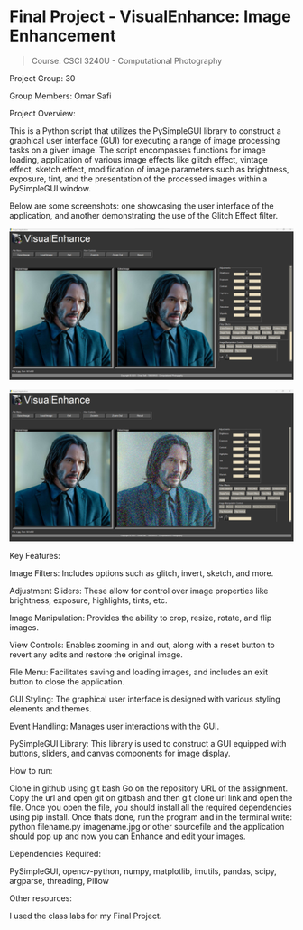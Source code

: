 # Final Project - VisualEnhance: Image Enhancement
> Course: CSCI 3240U - Computational Photography 

Project Group: 30

Group Members: Omar Safi


Project Overview:

This is a Python script that utilizes the PySimpleGUI library to construct a graphical user interface (GUI) for executing a range of image processing tasks on a given image. The script encompasses functions for image loading, application of various image effects like glitch effect, vintage effect, sketch effect, modification of image parameters such as brightness, exposure, tint, and the presentation of the processed images within a PySimpleGUI window.

Below are some screenshots: one showcasing the user interface of the application, and another demonstrating the use of the Glitch Effect filter.

![ui](images/ui.png)


![glitch](images/glitch.png)



Key Features:

Image Filters: Includes options such as glitch, invert, sketch, and more.

Adjustment Sliders: These allow for control over image properties like brightness, exposure, highlights, tints, etc.

Image Manipulation: Provides the ability to crop, resize, rotate, and flip images.

View Controls: Enables zooming in and out, along with a reset button to revert any edits and restore the original image.

File Menu: Facilitates saving and loading images, and includes an exit button to close the application.

GUI Styling: The graphical user interface is designed with various styling elements and themes.

Event Handling: Manages user interactions with the GUI.

PySimpleGUI Library: This library is used to construct a GUI equipped with buttons, sliders, and canvas components for image display.


How to run: 

Clone in github using git bash Go on the repository URL of the assignment. Copy the url and open git on gitbash
and then git clone url link and open the file. Once you open the file, you should install all the required dependencies using pip install. Once thats done, run the program and in the terminal write: python filename.py imagename.jpg or other sourcefile and the application should pop up and now you can Enhance and edit your images.


Dependencies Required:

PySimpleGUI,
opencv-python,
numpy,
matplotlib,
imutils,
pandas,
scipy,
argparse,
threading,
Pillow


Other resources:

I used the class labs for my Final Project.




